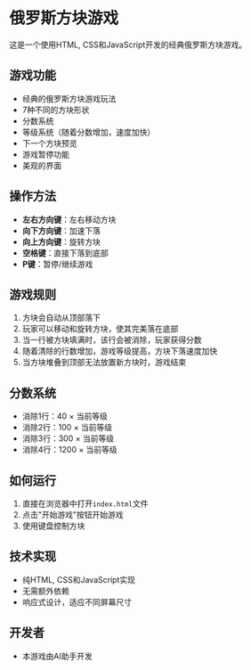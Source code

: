# 俄罗斯方块游戏

这是一个使用HTML, CSS和JavaScript开发的经典俄罗斯方块游戏。

## 游戏功能

- 经典的俄罗斯方块游戏玩法
- 7种不同的方块形状
- 分数系统
- 等级系统（随着分数增加，速度加快）
- 下一个方块预览
- 游戏暂停功能
- 美观的界面

## 操作方法

- **左右方向键**：左右移动方块
- **向下方向键**：加速下落
- **向上方向键**：旋转方块
- **空格键**：直接下落到底部
- **P键**：暂停/继续游戏

## 游戏规则

1. 方块会自动从顶部落下
2. 玩家可以移动和旋转方块，使其完美落在底部
3. 当一行被方块填满时，该行会被消除，玩家获得分数
4. 随着清除的行数增加，游戏等级提高，方块下落速度加快
5. 当方块堆叠到顶部无法放置新方块时，游戏结束

## 分数系统

- 消除1行：40 × 当前等级
- 消除2行：100 × 当前等级
- 消除3行：300 × 当前等级
- 消除4行：1200 × 当前等级

## 如何运行

1. 直接在浏览器中打开`index.html`文件
2. 点击"开始游戏"按钮开始游戏
3. 使用键盘控制方块

## 技术实现

- 纯HTML, CSS和JavaScript实现
- 无需额外依赖
- 响应式设计，适应不同屏幕尺寸

## 开发者

- 本游戏由AI助手开发 